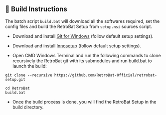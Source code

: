 ## 🧰 Build Instructions

<!--<img src="https://www.retrobat.ovh/img/under-construction.png" width="240" alt="under-construction" class="center">-->

The batch script `build.bat` will download all the softwares required, set the config files and build the RetroBat Setup from `setup.nsi` sources script.

- Download and install [Git for Windows](https://gitforwindows.org/) (follow default setup settings).
  
- Download and install [Innosetup](https://jrsoftware.org/isdl.php) (follow default setup settings).

- Open CMD Windows Terminal and run the following commands to clone recursively the RetroBat git with its submodules and run build.bat to launch the build:
```
git clone --recursive https://github.com/RetroBat-Official/retrobat-setup.git
```
```
cd RetroBat
build.bat
```
- Once the build process is done, you will find the RetroBat Setup in the build directory.
